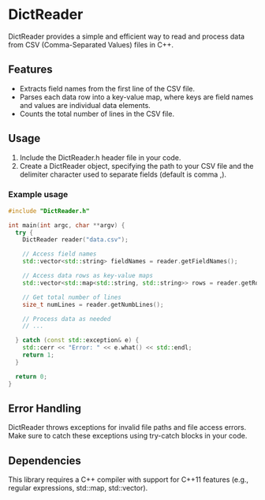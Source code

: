 # DictReader

DictReader provides a simple and efficient way to read and process data from CSV (Comma-Separated Values) files in C++.

## Features

- Extracts field names from the first line of the CSV file.
- Parses each data row into a key-value map, where keys are field names and values are individual data elements.
- Counts the total number of lines in the CSV file.

## Usage

1. Include the DictReader.h header file in your code.
2. Create a DictReader object, specifying the path to your CSV file and the delimiter character used to separate fields (default is comma ,).

### Example usage

```c++
#include "DictReader.h"

int main(int argc, char **argv) {
  try {
    DictReader reader("data.csv");

    // Access field names
    std::vector<std::string> fieldNames = reader.getFieldNames();

    // Access data rows as key-value maps
    std::vector<std::map<std::string, std::string>> rows = reader.getRows();

    // Get total number of lines
    size_t numLines = reader.getNumbLines();

    // Process data as needed
    // ...

  } catch (const std::exception& e) {
    std::cerr << "Error: " << e.what() << std::endl;
    return 1;
  }

  return 0;
}
```

## Error Handling

DictReader throws exceptions for invalid file paths and file access errors. Make sure to catch these exceptions using try-catch blocks in your code.

## Dependencies

This library requires a C++ compiler with support for C++11 features (e.g., regular expressions, std::map, std::vector).
